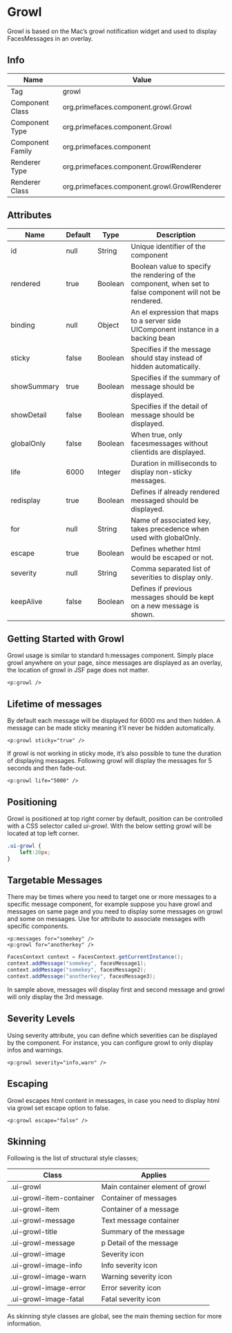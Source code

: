 # Growl

Growl is based on the Mac’s growl notification widget and used to display FacesMessages in an
overlay.

## Info

| Name | Value |
| --- | --- |
| Tag | growl
| Component Class | org.primefaces.component.growl.Growl
| Component Type | org.primefaces.component.Growl
| Component Family | org.primefaces.component |
| Renderer Type | org.primefaces.component.GrowlRenderer
| Renderer Class | org.primefaces.component.growl.GrowlRenderer

## Attributes

| Name | Default | Type | Description | 
| --- | --- | --- | --- |
id | null | String | Unique identifier of the component
rendered | true | Boolean | Boolean value to specify the rendering of the component, when set to false component will not be rendered.
binding | null | Object | An el expression that maps to a server side UIComponent instance in a backing bean
sticky | false | Boolean | Specifies if the message should stay instead of hidden automatically.
showSummary | true | Boolean | Specifies if the summary of message should be displayed.
showDetail | false | Boolean | Specifies if the detail of message should be displayed.
globalOnly | false | Boolean | When true, only facesmessages without clientids are displayed.
life | 6000 | Integer | Duration in milliseconds to display non-sticky messages.
redisplay | true | Boolean | Defines if already rendered messaged should be displayed.
for | null | String | Name of associated key, takes precedence when used with globalOnly.
escape | true | Boolean | Defines whether html would be escaped or not.
severity | null | String | Comma separated list of severities to display only.
keepAlive | false | Boolean | Defines if previous messages should be kept on a new message is shown.

## Getting Started with Growl
Growl usage is similar to standard h:messages component. Simply place growl anywhere on your
page, since messages are displayed as an overlay, the location of growl in JSF page does not matter.

```xhtml
<p:growl />
```
## Lifetime of messages
By default each message will be displayed for 6000 ms and then hidden. A message can be made
sticky meaning it’ll never be hidden automatically.

```xhtml
<p:growl sticky="true" />
```
If growl is not working in sticky mode, it’s also possible to tune the duration of displaying
messages. Following growl will display the messages for 5 seconds and then fade-out.

```xhtml
<p:growl life="5000" />
```

## Positioning
Growl is positioned at top right corner by default, position can be controlled with a CSS selector
called _ui-growl_. With the below setting growl will be located at top left corner.


```css
.ui-growl {
    left:20px;
}
```
## Targetable Messages
There may be times where you need to target one or more messages to a specific message
component, for example suppose you have growl and messages on same page and you need to
display some messages on growl and some on messages. Use for attribute to associate messages
with specific components.

```xhtml
<p:messages for="somekey" />
<p:growl for="anotherkey" />
```
```java
FacesContext context = FacesContext.getCurrentInstance();
context.addMessage("somekey", facesMessage1);
context.addMessage("somekey", facesMessage2);
context.addMessage("anotherkey", facesMessage3);
```
In sample above, messages will display first and second message and growl will only display the
3rd message.

## Severity Levels
Using severity attribute, you can define which severities can be displayed by the component. For
instance, you can configure growl to only display infos and warnings.

```xhtml
<p:growl severity="info,warn" />
```
## Escaping
Growl escapes html content in messages, in case you need to display html via growl set escape
option to false.

```xhtml
<p:growl escape="false" />
```
## Skinning
Following is the list of structural style classes;

| Class | Applies | 
| --- | --- | 
.ui-growl | Main container element of growl
.ui-growl-item-container | Container of messages
.ui-growl-item | Container of a message
.ui-growl-message | Text message container
.ui-growl-title | Summary of the message
.ui-growl-message | p Detail of the message
.ui-growl-image | Severity icon
.ui-growl-image-info | Info severity icon
.ui-growl-image-warn | Warning severity icon
.ui-growl-image-error | Error severity icon
.ui-growl-image-fatal | Fatal severity icon

As skinning style classes are global, see the main theming section for more information.
